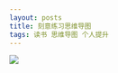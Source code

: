 ```yaml
---
layout: posts
title: 刻意练习思维导图
tags: 读书 思维导图 个人提升
---
```



![](http://8.134.51.249/DailyNotes/assets/images/%E5%88%BB%E6%84%8F%E7%BB%83%E4%B9%A0.jpg)